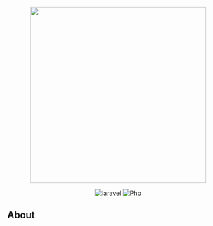 <p align="center"><a href="https://laravel.com" target="_blank"><img src="https://raw.githubusercontent.com/laravel/art/master/logo-lockup/5%20SVG/2%20CMYK/1%20Full%20Color/laravel-logolockup-cmyk-red.svg" width="400"></a></p>

<p align="center">
<a href="https://travis-ci.org/laravel/framework"><img src="https://img.shields.io/static/v1?label=laravel&message=v8.83.27&color=greem" alt="laravel"></a>
<a href="https://travis-ci.org/laravel/framework"><img src="https://img.shields.io/static/v1?label=php&message=v7.4^&color=blue" alt="Php"></a>
</p>

## About
